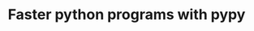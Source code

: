 ---
title: "Faster python programs with pypy"
subtitle: 
event: "PyNairobi"
event-fulltitle:
event-url: 
location: "Nairobi, Kenya"
slides: "http://blog.pynbo.or.ke/pypy_by_joannah_nanjekye.html"
---